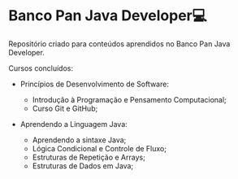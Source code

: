# Banco Pan Java Developer💻

Repositório criado para conteúdos aprendidos no Banco Pan Java Developer.

Cursos concluídos:

- Princípios de Desenvolvimento de Software:
    - Introdução à Programação e Pensamento Computacional;
    - Curso Git e GitHub;


- Aprendendo a Linguagem Java:
    - Aprendendo a sintaxe Java;
    - Lógica Condicional e Controle de Fluxo;
    - Estruturas de Repetição e Arrays;
    - Estruturas de Dados em Java;

